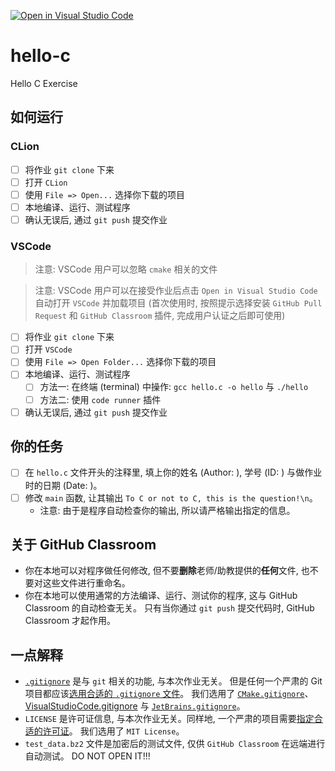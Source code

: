 [![Open in Visual Studio Code](https://classroom.github.com/assets/open-in-vscode-f059dc9a6f8d3a56e377f745f24479a46679e63a5d9fe6f495e02850cd0d8118.svg)](https://classroom.github.com/online_ide?assignment_repo_id=5765502&assignment_repo_type=AssignmentRepo)
# hello-c
Hello C Exercise

## 如何运行
### CLion
- [ ] 将作业 `git clone` 下来
- [ ] 打开 `CLion`
- [ ] 使用 `File => Open...` 选择你下载的项目
- [ ] 本地编译、运行、测试程序
- [ ] 确认无误后, 通过 `git push` 提交作业
### VSCode
> 注意: VSCode 用户可以忽略 `cmake` 相关的文件

> 注意: VSCode 用户可以在接受作业后点击 `Open in Visual Studio Code` 自动打开 `VSCode` 并加载项目 (首次使用时, 按照提示选择安装 `GitHub Pull Request` 和 `GitHub Classroom` 插件, 完成用户认证之后即可使用)

- [ ] 将作业 `git clone` 下来
- [ ] 打开 `VSCode`
- [ ] 使用 `File => Open Folder...` 选择你下载的项目
- [ ] 本地编译、运行、测试程序
  - [ ] 方法一: 在终端 (terminal) 中操作: `gcc hello.c -o hello` 与 `./hello`
  - [ ] 方法二: 使用 `code runner` 插件
- [ ] 确认无误后, 通过 `git push` 提交作业

## 你的任务 
- [ ] 在 `hello.c` 文件开头的注释里, 填上你的姓名 (Author: ), 学号 (ID: ) 与做作业时的日期 (Date: )。
- [ ] 修改 `main` 函数, 让其输出 `To C or not to C, this is the question!\n`。
  - 注意: 由于是程序自动检查你的输出, 所以请严格输出指定的信息。

## 关于 GitHub Classroom
- 你在本地可以对程序做任何修改, 但不要**删除**老师/助教提供的**任何**文件, 也不要对这些文件进行重命名。
- 你在本地可以使用通常的方法编译、运行、测试你的程序, 这与 GitHub Classroom 的自动检查无关。
  只有当你通过 `git push` 提交代码时, GitHub Classroom 才起作用。

## 一点解释
- [`.gitignore`](https://www.atlassian.com/git/tutorials/saving-changes/gitignore) 是与 `git` 相关的功能, 与本次作业无关。 
  但是任何一个严肃的 Git 项目都应该[选用合适的 `.gitignore` 文件](https://github.com/github/gitignore)。
  我们选用了 [`CMake.gitignore`](https://github.com/github/gitignore/blob/master/CMake.gitignore)、[VisualStudioCode.gitignore](https://github.com/github/gitignore/blob/master/Global/VisualStudioCode.gitignore) 与 [`JetBrains.gitignore`](https://github.com/github/gitignore/blob/master/Global/JetBrains.gitignore)。
- `LICENSE` 是许可证信息, 与本次作业无关。同样地, 一个严肃的项目需要[指定合适的许可证](https://docs.github.com/en/repositories/managing-your-repositorys-settings-and-features/customizing-your-repository/licensing-a-repository)。
  我们选用了 `MIT License`。
- `test_data.bz2` 文件是加密后的测试文件, 仅供 `GitHub Classroom` 在远端进行自动测试。
  DO NOT OPEN IT!!!
